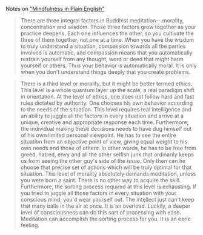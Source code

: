 Notes on ["Mindfulness in Plain English"](http://www.vipassana.com/meditation/mindfulness_in_plain_english.php)


> There are three integral factors in Buddhist meditation-- morality, concentration and wisdom. Those three factors grow together as your practice deepens. Each one influences the other, so you cultivate the three of them together, not one at a time. When you have the wisdom to truly understand a situation, compassion towards all the parties involved is automatic, and compassion means that you automatically restrain yourself from any thought, word or deed that might harm yourself or others. Thus your behavior is automatically moral. It is only when you don't understand things deeply that you create problems.

> There is a third level or morality, but it might be better termed ethics. This level is a whole quantum layer up the scale, a real paradigm shift in orientation. At the level of ethics, one does not follow hard and fast rules dictated by authority. One chooses his own behavior according to the needs of the situation. This level requires real intelligence and an ability to juggle all the factors in every situation and arrive at a unique, creative and appropriate response each time. Furthermore, the individual making these decisions needs to have dug himself out of his own limited personal viewpoint. He has to see the entire situation from an objective point of view, giving equal weight to his own needs and those of others. In other words, he has to be free from greed, hatred, envy and all the other selfish junk that ordinarily keeps us from seeing the other guy's side of the issue. Only then can he choose that precise set of actions which will be truly optimal for that situation. This level of morality absolutely demands meditation, unless you were born a saint. There is no other way to acquire the skill. Furthermore, the sorting process required at this level is exhausting. If you tried to juggle all those factors in every situation with your conscious mind, you'd wear yourself out. The intellect just can't keep that many balls in the air at once. It is an overload. Luckily, a deeper level of consciousness can do this sort of processing with ease. Meditation can accomplish the sorting process for you. It is an eerie feeling.
